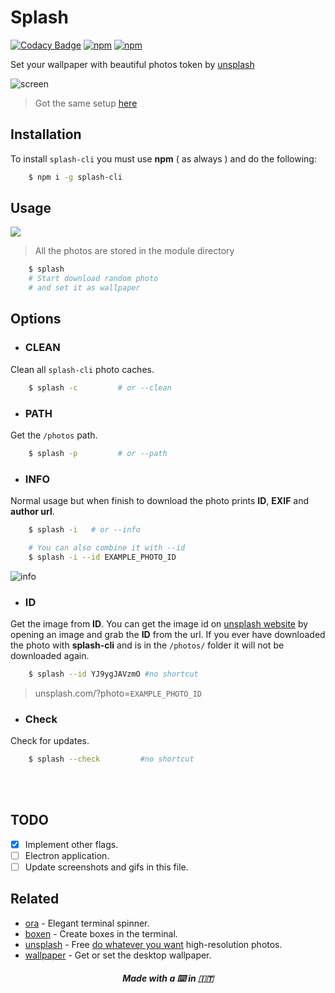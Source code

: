 # Splash

[![Codacy Badge](https://api.codacy.com/project/badge/Grade/df39aef5f5a14b62a8cf4701a7962c29)](https://www.codacy.com/app/fedevitale99/splash-cli?utm_source=github.com&utm_medium=referral&utm_content=Rawnly/splash-cli&utm_campaign=badger)
[![npm](https://img.shields.io/npm/v/npm.svg)](github.com/Rawnly/splash-cli)
[![npm](https://img.shields.io/npm/l/express.svg)](github.com/Rawnly/splash-cli)


Set your wallpaper with beautiful photos token by [unsplash](http://unsplash.com)

![screen](https://cloud.githubusercontent.com/assets/16429579/21467810/3f37f348-c9fa-11e6-9c6a-82fa8364f5e6.png)
> Got the same setup [here](http://github.com/Rawnly/dot-files)

## Installation

To install `splash-cli` you must use **npm** ( as always ) and do the following:

```bash
	$ npm i -g splash-cli
```

## Usage
![](https://cloud.githubusercontent.com/assets/11269635/21428079/7b24cc80-c858-11e6-8dc3-2e164d23804a.gif)
> All the photos are stored in the module directory

```bash
	$ splash
    # Start download random photo
    # and set it as wallpaper
```

## Options
- ### CLEAN
Clean all `splash-cli` photo caches.
```bash
	$ splash -c 		# or --clean
```

- ### PATH
Get the `/photos` path.
```bash
	$ splash -p 		# or --path
```

- ### INFO
Normal usage but when finish to download the photo prints **ID**, **EXIF** and **author url**.
```bash
	$ splash -i   # or --info

	# You can also combine it with --id
	$ splash -i --id EXAMPLE_PHOTO_ID
```
![info](https://cloud.githubusercontent.com/assets/16429579/21467813/7c7c4de4-c9fa-11e6-92db-adffb3e091a5.png)

- ### ID
Get the image from **ID**. You can get the image id on [unsplash website](https://unsplash.com) by opening an image and grab the **ID** from the url.
If you ever have downloaded the photo with **splash-cli** and is in the `/photos/` folder it will not be downloaded again.
```bash
	$ splash --id YJ9ygJAVzmO #no shortcut
```
> unsplash.com/?photo=`EXAMPLE_PHOTO_ID`

- ### Check
Check for updates.
```bash
	$ splash --check 		 #no shortcut
```


<br>
<br>

## TODO
- [x] Implement other flags.
- [ ] Electron application.
- [ ] Update screenshots and gifs in this file.

## Related
- [ora](https://github.com/sindresorhus/ora) - Elegant terminal spinner.
- [boxen](https://github.com/sindresorhus/boxen) - Create boxes in the terminal.
- [unsplash](https://unsplash.com/) - Free [do whatever you want](https://unsplash.com/license) high-resolution photos.
- [wallpaper](https://github.com/sindresorhus/wallpaper) - Get or set the desktop wallpaper.

<h5 align="center">
Made with a  ⌨️   in 🇮🇹
</h5>
